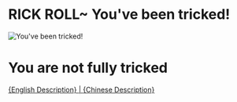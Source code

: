 # RICK ROLL~ You've been tricked!
![You've been tricked!](https://media4.giphy.com/media/Ju7l5y9osyymQ/200.gif)

# You are not fully tricked
[{English Description} | ](https://github.com/Rick-Lang/Rick-Lang/blob/main/EN.md)
[{Chinese Description}](https://github.com/Rick-Lang/Rick-Lang/blob/main/CH.md)
